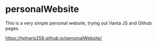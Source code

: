 # personalWebsite
This is a very simple personal website, trying out Vanta JS and Github pages.

https://hpharis258.github.io/personalWebsite/

